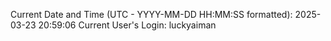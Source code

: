Current Date and Time (UTC - YYYY-MM-DD HH:MM:SS formatted): 2025-03-23 20:59:06
Current User's Login: luckyaiman
